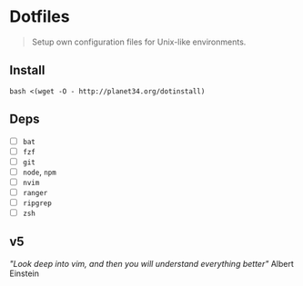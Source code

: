 # Dotfiles

> Setup own configuration files for Unix-like environments.

## Install

```
bash <(wget -O - http://planet34.org/dotinstall)
```

## Deps

* [ ] `bat`
* [ ] `fzf`
* [ ] `git`
* [ ] `node`, `npm`
* [ ] `nvim`
* [ ] `ranger`
* [ ] `ripgrep`
* [ ] `zsh`

## v5

_"Look deep into vim, and then you will understand everything better"_ Albert Einstein
